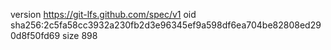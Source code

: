 version https://git-lfs.github.com/spec/v1
oid sha256:2c5fa58cc3932a230fb2d3e96345ef9a598df6ea704be82808ed290d8f50fd69
size 898
